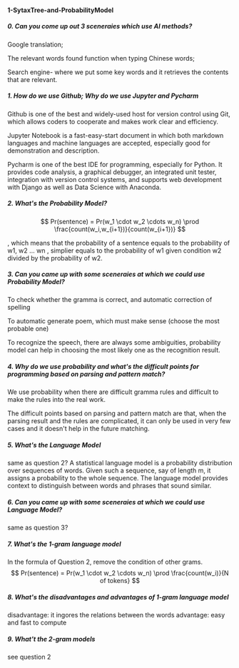#### 1-SytaxTree-and-ProbabilityModel

##### 0. Can you come up out 3 sceneraies which use AI methods?

Google translation; 

The relevant words found function when typing Chinese words;

Search engine- where we put some key words and it retrieves the contents that are relevant.
 


##### 1. How do we use Github; Why do we use Jupyter and Pycharm
Github is one of the best and widely-used host for version control using Git, which allows coders to cooperate and makes work clear and efficiency.

Jupyter Notebook is a fast-easy-start document in which both markdown languages and machine languages are accepted, especially good for demonstration and description.

Pycharm is one of the best IDE for programming, especially for Python. It provides code analysis, a graphical debugger, an integrated unit tester, integration with version control systems, and supports web development with Django as well as Data Science with Anaconda.

##### 2. What's the Probability Model?

$$ Pr(sentence) = Pr(w_1 \cdot w_2 \cdots w_n) \prod \frac{count(w_i,w_{i+1})}{count(w_{i+1})} $$

, which means that the probability of a sentence equals to the probability of w1, w2 ... wn , simplier equals to the probability of w1 given condition w2 divided by the probability of w2.

##### 3. Can you came up with some sceneraies at which we could use Probability Model?

To check whether the gramma is correct, and automatic correction of spelling

To automatic generate poem, which must make sense (choose the most probable one)

To recognize the speech, there are always some ambiguities, probability model can help in choosing the most likely one as the recognition result.

##### 4. Why do we use probability and what's the difficult points for programming based on parsing and pattern match?
We use probability when there are difficult gramma rules and difficult to make the rules into the real work.

The difficult points based on parsing and pattern match are that, when the parsing result and the rules are complicated, it can only be used in very few cases and it doesn't help in the future matching. 


##### 5. What's the Language Model
same as question 2?
A statistical language model is a probability distribution over sequences of words. Given such a sequence, say of length m, it assigns a probability to the whole sequence. The language model provides context to distinguish between words and phrases that sound similar.

##### 6. Can you came up with some sceneraies at which we could use Language Model?
same as question 3?

##### 7. What's the 1-gram language model
In the formula of Question 2, remove the condition of other grams.
$$ Pr(sentence) = Pr(w_1 \cdot w_2 \cdots w_n) \prod \frac{count(w_i)}{N of tokens} $$

##### 8. What's the disadvantages and advantages of 1-gram language model
disadvantage: it ingores the relations between the words
advantage: easy and fast to compute

##### 9. What't the 2-gram models
see question 2



